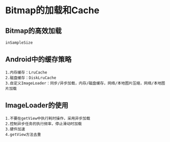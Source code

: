 # Bitmap的加载和Cache

## Bitmap的高效加载
  
    inSampleSize

## Android中的缓存策略

    1.内存缓存：LruCache
    2.磁盘缓存：DiskLruCache
    3.自定义ImageLoader：同步/异步加载，内存/磁盘缓存，网络/本地图片压缩，网络/本地图片加载

## ImageLoader的使用

    1.不要在getView中执行耗时操作，采用异步加载
    2.控制异步任务的执行频率，停止滑动时加载
    3.硬件加速
    4.getView方法去重


